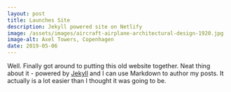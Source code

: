 ```yaml
---
layout: post
title: Launches Site
description: Jekyll powered site on Netlify
image: /assets/images/aircraft-airplane-architectural-design-1920.jpg
image-alt: Axel Towers, Copenhagen
date: 2019-05-06
---
```


Well. Finally got around to putting this old website together. Neat thing about it - powered by [Jekyll](http://jekyllrb.com) and I can use Markdown to author my posts. It actually is a lot easier than I thought it was going to be.
